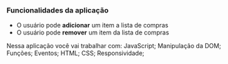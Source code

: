 ### Funcionalidades da aplicação

- O usuário pode **adicionar** um item a lista de compras
- O usuário pode **remover** um item da lista de compras

Nessa aplicação você vai trabalhar com:
JavaScript;
Manipulação da DOM;
Funções;
Eventos;
HTML;
CSS;
Responsividade;
